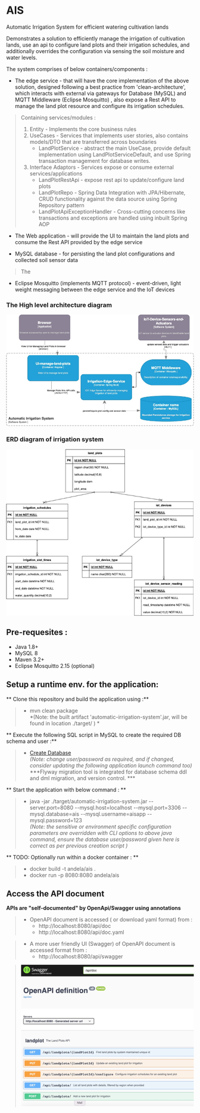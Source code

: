 # AIS
Automatic Irrigation System for efficient watering cultivation lands

Demonstrates a solution to efficiently manage the irrigation of cultivation lands, use an api to configure land plots and their irrigation schedules, and additionally overrides the configuration via sensing the soil moisture and water levels.


The system comprises of below containers/components :
* The edge service - that will have the core implementation of the above solution, designed following a best practice from 'clean-architecture',  which interacts with external via gateways for Database (MySQL) and MQTT Middleware (Eclipse Mosquitto) , also expose a Rest API to manage the land plot resource and configure its irrigation schedules.

> Containing services/modules :
> 1.  Entity - Implements the core business rules  
> 2.  UseCases - Services that implements user stories, also contains models/DTO that are transferred across boundaries    
>     - LandPlotService - abstract the main UseCase,  provide default implementation using LandPlotServiceDefault, and use Spring transaction management for database writes.    
> 3.  Interface Adaptors - Services expose or consume external services/applications      
>     - LandPlotRestApi - expose rest api to update/configure land plots   
>     - LandPlotRepo - Spring Data Integration with JPA/Hibernate, CRUD functionality against the data source using Spring Repository pattern
>     - LandPlotApiExceptionHandler - Cross-cutting concerns like transactions and exceptions are handled using inbuilt Spring AOP  
  
  

* The Web application - will provide the UI to maintain the land plots and consume the Rest API provided by the edge service

* MySQL database - for persisting the land plot configurations and collected soil sensor data  
>  The 

* Eclipse Mosquitto (implements MQTT protocol) - event-driven, light weight messaging between the edge service and the IoT devices  

### The High level architecture diagram
![System Architecture](./docs/Irrigation-System-Architecture.jpg)


### ERD diagram of irrigation system  
![Entity Relationship Diagram](./docs/irrigation-system-ERD.jpg)
 


## Pre-requesites :
*  Java  1.8+
*  MySQL 8
*  Maven 3.2+
*  Eclipse Mosquitto 2.15 (optional) 
		


## Setup a runtime env. for the application:

** Clone this repository and build the application using :**  
>  -  mvn clean package   
   *(Note: the built artifact 'automatic-irrigation-system'.jar, will be found in location ./target/ ) *  
   
** Execute the following SQL script in MySQL to create the required DB schema and user  :**   
>  -   [Create Database](./scripts/db_mysql.sql)    
	*(Note: change user/password as required, and if changed, consider updating the following application launch command too)*
	***Flyway migration tool is integrated for database schema ddl and dml migration, and version control. ***

** Start the application with below command :   **  
>  -  java -jar ./target/automatic-irrigation-system.jar --server.port=8080 --mysql.host=localhost --mysql.port=3306 --mysql.database=ais --mysql.username=aisapp --mysql.password=123    
   *(Note: the sensitive or environment specific configuration parameters are overridden with CLI options to above java command, ensure the database user/password given here is correct as per previous creation script )* 
   
** TODO: Optionally run within a docker container : **
>  -  docker build -t andela/ais .
>  -  docker run -p 8080:8080 andela/ais
	

## Access the API document
		
**APIs are "self-documented" by OpenApi/Swagger using annotations**   
>  - OpenAPI document is accessed ( or download yaml format) from :    
>  		-  http://localhost:8080/api/doc   
>  		-  http://localhost:8080/api/doc.yaml

>  - A more user friendly UI (Swagger) of OpenAPI document is accessed format from :  
>  		-  http://localhost:8080/api/swagger

>   ![image info](./docs/rest-api-swagger.jpg)    	
   	

 
  
 
